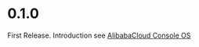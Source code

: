 # 0.1.0
First Release. Introduction see [AlibabaCloud Console OS](https://aliyun.github.io/console-os)
